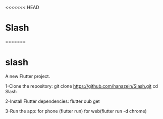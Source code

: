 <<<<<<< HEAD
# Slash
=======
# slash

A new Flutter project.

1-Clone the repository:
git clone https://github.com/hanazein/Slash.git
cd Slash

2-Install Flutter dependencies:
flutter oub get

3-Run the app:
for phone (flutter run)
for web(flutter run -d chrome)
